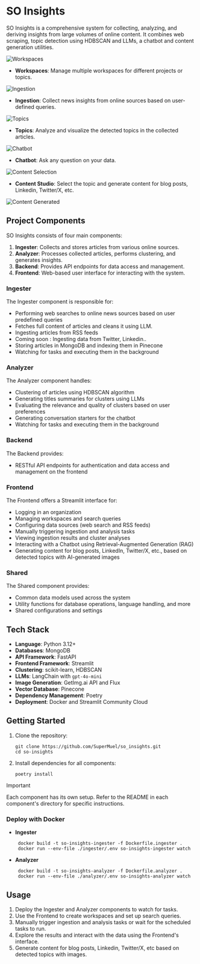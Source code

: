# SO Insights

SO Insights is a comprehensive system for collecting, analyzing, and deriving insights from large volumes of online content. It combines web scraping, topic detection using HDBSCAN and LLMs, a chatbot and content generation utilities.


![Workspaces](assets/workspaces.png)
- **Workspaces**: Manage multiple workspaces for different projects or topics.

![Ingestion](assets/ingestion.png)
- **Ingestion**: Collect news insights from online sources based on user-defined queries.

![Topics](assets/topics.png)
- **Topics**: Analyze and visualize the detected topics in the collected articles.

![Chatbot](assets/chatbot.png)
- **Chatbot**: Ask any question on your data.

![Content Selection](assets/content_selection.png)
- **Content Studio**: Select the topic and generate content for blog posts, Linkedin, Twitter/X, etc.

![Content Generated](assets/content_generated.png)


## Project Components

SO Insights consists of four main components:

1. **Ingester**: Collects and stores articles from various online sources.
2. **Analyzer**: Processes collected articles, performs clustering, and generates insights.
3. **Backend**: Provides API endpoints for data access and management.
4. **Frontend**: Web-based user interface for interacting with the system.

### Ingester

The Ingester component is responsible for:
- Performing web searches to online news sources based on user predefined queries
- Fetches full content of articles and cleans it using LLM.
- Ingesting articles from RSS feeds
- Coming soon : Ingesting data from Twitter, Linkedin.. 
- Storing articles in MongoDB and indexing them in Pinecone
- Watching for tasks and executing them in the background

### Analyzer

The Analyzer component handles:
- Clustering of articles using HDBSCAN algorithm
- Generating titles summaries for clusters using LLMs
- Evaluating the relevance and quality of clusters based on user preferences
- Generating conversation starters for the chatbot
- Watching for tasks and executing them in the background

### Backend

The Backend provides:
- RESTful API endpoints for authentication and data access and management on the frontend

### Frontend

The Frontend offers a Streamlit interface for:

- Logging in an organization
- Managing workspaces and search queries
- Configuring data sources (web search and RSS feeds)
- Manually triggering ingestion and analysis tasks
- Viewing ingestion results and cluster analyses
- Interacting with a Chatbot using Retrieval-Augmented Generation (RAG)
- Generating content for blog posts, LinkedIn, Twitter/X, etc., based on detected topics with AI-generated images

### Shared

The Shared component provides:

- Common data models used across the system
- Utility functions for database operations, language handling, and more
- Shared configurations and settings

## Tech Stack

- **Language**: Python 3.12+
- **Databases**: MongoDB
- **API Framework**: FastAPI
- **Frontend Framework**: Streamlit
- **Clustering**: scikit-learn, HDBSCAN
- **LLMs**: LangChain with `gpt-4o-mini`
- **Image Generation**: GetImg.ai API and Flux
- **Vector Database**: Pinecone
- **Dependency Management**: Poetry
- **Deployment**: Docker and Streamlit Community Cloud

## Getting Started

1. Clone the repository:
   ```
   git clone https://github.com/SuperMuel/so_insights.git
   cd so-insights
   ```

2. Install dependencies for all components:
   ```
   poetry install
   ```

> [!IMPORTANT]
> Each component has its own setup. Refer to the README in each component's directory for specific instructions.

### Deploy with Docker
- **Ingester**
   ```
    docker build -t so-insights-ingester -f Dockerfile.ingester .
    docker run --env-file ./ingester/.env so-insights-ingester watch
    ```
- **Analyzer**
    ```
     docker build -t so-insights-analyzer -f Dockerfile.analyzer .
     docker run --env-file ./analyzer/.env so-insights-analyzer watch
     ```



## Usage

1. Deploy the Ingester and Analyzer components to watch for tasks.
2. Use the Frontend to create workspaces and set up search queries.
3. Manually trigger ingestion and analysis tasks or wait for the scheduled tasks to run.
4. Explore the results and interact with the data using the Frontend's interface.
5. Generate content for blog posts, Linkedin, Twitter/X, etc based on detected topics with images.
